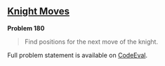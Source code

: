 [Knight Moves][ce]
------------------

**Problem 180**

> Find positions for the next move of the knight.

Full problem statement is available on [CodeEval][ce].

[ce]: https://www.codeeval.com/browse/180/
      "View problem statement on CodeEval"
